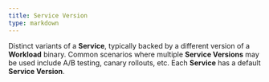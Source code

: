 ```yaml
---
title: Service Version
type: markdown
---
```

Distinct variants of a **Service**, typically backed by a different version of a **Workload** binary.
Common scenarios where multiple **Service Versions** may be used include A/B testing, canary rollouts, etc.
Each **Service** has a default **Service Version**.
